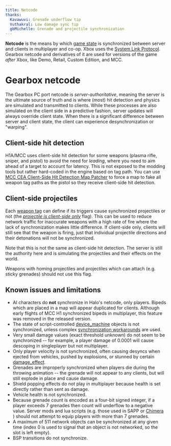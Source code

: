 ```yaml
---
title: Netcode
thanks:
  Kavawuvi: Grenade underflow tip
  Vuthakral: Low damage sync tip
  gbMichelle: Grenade and projectile synchronization
---
```

**Netcode** is the means by which [game state](~game-state) is synchronized between server and clients in multiplayer and co-op. Xbox uses the [System Link Protocol][slink]. Gearbox netcode and derivatives of it are used for versions of the game _after_ Xbox, like Demo, Retail, Custom Edition, and MCC.

# Gearbox netcode
The Gearbox PC port netcode is _server-authoritative_, meaning the server is the ultimate source of truth and is where (most) hit detection and physics are simulated and transmitted to clients. While these processes are also simulated on the client side in a predictive fashion, server updates will always override client state. When there is a significant difference between server and client state, the client can experience desynchronization or "warping".

## Client-side hit detection
H1A/MCC uses client-side hit detection for some weapons (plasma rifle, sniper, and pistol) to avoid the need for _leading_, where you need to aim ahead of a target to account for latency. This is not exposed to the modding tools but rather hard-coded in the engine based on tag path. You can use [MCC CEA Client-Side Hit Detection Map Patcher](https://github.com/SnowyMouse/mcc-cshd-map-patcher) to force a map to fake all weapon tag paths as the pistol so they receive client-side hit detection.

## Client-side projectiles
Each [weapon tag](~weapon) can define if its triggers cause synchronized projectiles or not (the [_projectile is client-side only_](~weapon#tag-field-triggers-flags-projectile-is-client-side-only) flag). This can be used to reduce network traffic for inaccurate weapons with a high rate of fire where the lack of synchronization makes little difference. If client-side only, clients will still see that the weapon is firing, just that individual projectile directions and their detonations will not be synchronized.

Note that this is not the same as client-side hit detection. The server is still the authority here and is simulating the projectiles and their effects on the world.

Weapons with homing projectiles and projectiles which can attach (e.g. sticky grenades) should not use this flag.

## Known issues and limitations
* AI characters do **not** synchronize in Halo's netcode, only players. Bipeds which are placed in a map will appear duplicated for clients. Although early flights of MCC H1 synchronized bipeds in multiplayer, this feature was removed in the released version.
* The state of script-controlled [device_machine](~) objects is not synchronized, unless complex [synchronization workarounds](~synchronization) are used.
* Very small damage values (exact threshold unknown) do not seem to be synchronized -- for example, a player damage of 0.0001 will cause descoping in singleplayer but not multiplayer.
* Only player velocity is not synchronized, often causing desyncs when ejected from vehicles, pushed by explosions, or stunned by certain [damage_effect](~).
* Grenades are improperly synchronized when players die during the throwing animation -- the grenade will not appear to any clients, but will still explode in place and cause damage.
* Shield popping effects do not play in multiplayer because health is set directly rather than sent as damage.
* Vehicle health is not synchronized.
* Because grenade count is encoded as a four-bit signed integer, if a player exceeds 7 grenades then count will underflow to a negative value. Server mods and lua scripts (e.g. those used in SAPP or [Chimera](~) ) should not attempt to equip players with more than 7 grenades.
* A maximum of 511 network objects can be synchronized at any given time (index 0 is used to signal that an object is not networked, so the slot is left empty).
* BSP transitions do not synchronize.

[slink]: https://hllmn.net/blog/2023-09-18_h1x-net/